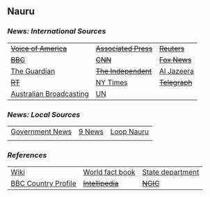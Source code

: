 ## Nauru ##

### _News: International Sources_ ###
|   |   |   |
| --- | --- | --- |
| [~~Voice of America~~]() | [~~Associated Press~~]() | [~~Reuters~~]() |
| [~~BBC~~]() | [~~CNN~~]() | [~~Fox News~~]() |
| [The Guardian](https://www.theguardian.com/world/nauru)  | [~~The Independent~~]() | [Al Jazeera](https://www.aljazeera.com/topics/country/nauru.html) |
| [~~RT~~]() | [NY Times](https://www.nytimes.com/topic/destination/nauru) | [~~Telegraph~~]() |
| [Australian Broadcasting](https://www.abc.net.au/news/topic/nauru) | [UN](https://news.un.org/en/tags/nauru) |  |

### _News: Local Sources_ ###
|   |   |   |
| --- | --- | --- |
| [Government News](http://nauru-news.com/) | [9 News](https://www.9news.com.au/nauru) | [Loop Nauru](http://www.loopnauru.com/section/40607) |
|  |  |  |


### _References_ ###
|   |   |   |
| --- | --- | --- |
| [Wiki](https://en.wikipedia.org/wiki/Nauru) | [World fact book](https://www.cia.gov/library/publications/resources/the-world-factbook/geos/nr.html) | [State department](https://www.state.gov/countries-areas/nauru/) |
| [BBC Country Profile](https://www.bbc.co.uk/news/world-asia-pacific-15433616) | [~~Intellipedia~~]() | [~~NGIC~~]() |
